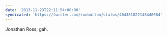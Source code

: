 ```yaml
---
date: '2013-11-23T22:11:54+00:00'
syndicated: 'https://twitter.com/roobottom/status/404381822148440064'
---
```

Jonathan Ross, gah.
